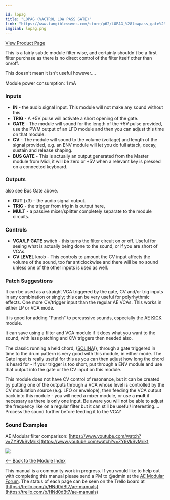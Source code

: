 ```yaml
---

id: lopag
title: "LOPAG (VACTROL LOW PASS GATE)"
link: "https://www.tangiblewaves.com/store/p62/LOPAG_%28lowpass_gate%29.html"
imglink: lopag.png
---
```



[View Product Page](https://www.tangiblewaves.com/store/p62/LOPAG_%28lowpass_gate%29.html)

This is a fairly subtle module filter wise, and certainly shouldn't be a first filter purchase as there is no direct control of the filter itself other than on/off.

This doesn't mean it isn't useful however....

Module power consumption: 1 mA

### Inputs

*   **IN** - the audio signal input. This module will not make any sound without this.
*   **TRIG** - A +5V pulse will activate a short opening of the gate.
*   **GATE** - The module will sound for the length of the +5V pulse provided, use the PWM output of an LFO module and then you can adjust this time on that module.
*   **CV** - The module will sound to the volume (voltage) and length of the signal provided, e.g. an ENV module will let you do full attack, decay, sustain and release shaping.
*   **BUS GATE** - This is actually an output generated from the Master module from Midi, it will be zero or +5V when a relevant key is pressed on a connected keyboard.

### Outputs

also see Bus Gate above.

*   **OUT** (x3) - the audio signal output.
*   **TRIG** - the trigger from trig in is output here,
*   **MULT** - a passive mixer/splitter completely separate to the module circuits.

### Controls

*   **VCA/LP GATE** switch - this turns the filter circuit on or off. Useful for seeing what is actually being done to the sound, or if you are short of VCAs.
*   **CV LEVEL** knob - This controls to amount the CV input affects the volume of the sound, too far anticlockwise and there will be no sound unless one of the other inputs is used as well.

### Patch Suggestions

It can be used as a straight VCA triggered by the gate, CV and/or trig inputs in any combination or singly; this can be very useful for polyrhythmic effects. One more CV/trigger input than the regular AE VCAs. This works in either LP or VCA mode.

It is good for adding "Punch" to percussive sounds, especially the AE [KICK](https://wiki.aemodular.com/pmwiki.php/AeManual/KICK) module.

It can save using a filter and VCA module if it does what you want to the sound, with less patching and CV/ triggers then needed also.

The classic running a held chord, ([SOLINA](https://wiki.aemodular.com/pmwiki.php/AeManual/SOLINA)!}, through a gate triggered in time to the drum pattern is very good with this module, in either mode. The Gate input is really useful for this as you can then adjust how long the chord is heard for - if your trigger is too short, put through a ENV module and use that output into the gate or the CV input on this module.

This module does not have CV control of resonance, but it can be created by putting one of the outputs through a VCA whose level is controlled by the CV modulation source (e.g. LFO or envelope), then feeding the VCA output back into this module - you will need a mixer module, or use a **mult** if necessary as there is only one input. Be aware you will not be able to adjust the frequency like on a regular filter but it can still be useful/ interesting.... Process the sound further before feeding it to the VCA?

### Sound Examples

AE Modular filter comparison: [https://www.youtube.com/watch?v=ZY9VkSyMrik](https://www.youtube.com/watch?v=ZY9VkSyMrik)

[![](/images/th00---lopag.png.jpg)](https://wiki.aemodular.com/uploads/AeManual/LOPAG/lopag.png "lopag")

[<-- Back to the Module Index](https://wiki.aemodular.com/pmwiki.php/AeManual/Modules)

This manual is a community work in progress. If you would like to help out with completing this manual please send a PM to @admin at the [AE Modular Forum](http://forum.aemodular.com). The status of each page can be seen on the Trello board at [https://trello.com/b/HNd0dBt7/ae-manuals](https://trello.com/b/HNd0dBt7/ae-manuals)